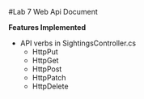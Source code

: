 #Lab 7 Web Api Document

**Features Implemented**

 * API verbs in SightingsController.cs
	* HttpPut
	* HttpGet
	* HttpPost
	* HttpPatch
	* HttpDelete
	